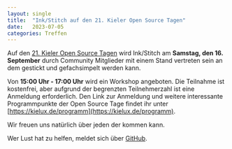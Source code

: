 ```yaml
---
layout: single
title:  "Ink/Stitch auf den 21. Kieler Open Source Tagen"
date:   2023-07-05
categories: Treffen
---
```

Auf den [21. Kieler Open Source Tagen](https://kielux.de/211) wird Ink/Stitch am **Samstag, den 16. September** durch Community Mitglieder mit einem Stand vertreten sein an dem gestickt und gefachsimpelt werden kann.

Von **15:00 Uhr - 17:00 Uhr** wird ein Workshop angeboten. Die Teilnahme ist kostenfrei, aber aufgrund der begrenzten Teilnehmerzahl ist eine Anmeldung erforderlich. Den Link zur Anmeldung und weitere interessante Programmpunkte der Open Source Tage findet ihr unter [https://kielux.de/programm](https://kielux.de/programm).

Wir freuen uns natürlich über jeden der kommen kann.

Wer Lust hat zu helfen, meldet sich über [GitHub](https://github.com/inkstitch/inkstitch/issues/2397).
